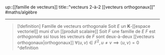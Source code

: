 up::[[famille de vecteurs]] 
title::"vecteurs 2-à-2 [[vecteurs orthogonaux]]"
#maths/algèbre 

---
> [!definition] Famille de vecteurs orthogonale
> Soit $E$ un $\mathbf{K}$-[[espace vectoriel]] muni d'un [[produit scalaire]] 
> Soit $F$ une famille de $E$
> $F$ est *orthogonale* ssi tous les vecteurs de $F$ sont deux-à-deux [[vecteurs orthogonaux|orthogonaux]]
> $\forall (u, v) \in F^{2}, u \neq v \implies \langle u, v \rangle = 0$
^definition
